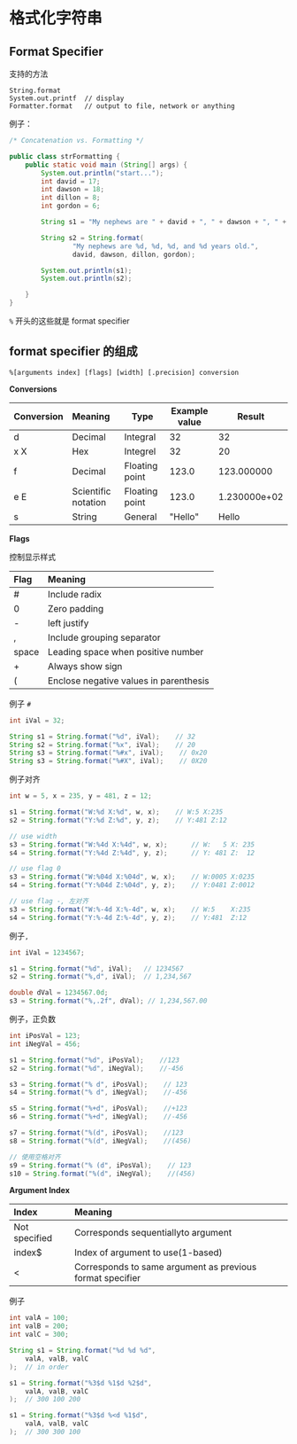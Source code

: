 # 格式化字符串



## Format Specifier

支持的方法

```
String.format
System.out.printf  // display
Formatter.format   // output to file, network or anything
```

例子：

```java
/* Concatenation vs. Formatting */

public class strFormatting {
    public static void main (String[] args) {
        System.out.println("start...");
        int david = 17;
        int dawson = 18;
        int dillon = 8;
        int gordon = 6;

        String s1 = "My nephews are " + david + ", " + dawson + ", " + dillon + ", and " + gordon + " years old.";

        String s2 = String.format(
                "My nephews are %d, %d, %d, and %d years old.",
                david, dawson, dillon, gordon);

        System.out.println(s1);
        System.out.println(s2);

    }
}
```

`%` 开头的这些就是 format specifier

## format specifier 的组成


```
%[arguments index] [flags] [width] [.precision] conversion
```


**Conversions**

| Conversion | Meaning             | Type           | Example value | Result       |
|:---------- |:------------------- | -------------- | ------------- | ------------ |
| d          | Decimal             | Integral       | 32            | 32           |
| x X        | Hex                 | Integrel       | 32            | 20           |
| f          | Decimal             | Floating point | 123.0         | 123.000000   |
| e E        | Scientific notation | Floating point | 123.0         | 1.230000e+02 |
| s          | String              | General        | "Hello"       | Hello        |

**Flags**

控制显示样式

| Flag  | Meaning                                |
|:----- |:-------------------------------------- |
| #     | Include radix                          |
| 0     | Zero padding                           |
| -     | left justify                           |
| ,     | Include grouping separator             |
| space | Leading space when positive number     |
| +     | Always show sign                       |
| (     | Enclose negative values in parenthesis |



例子 `#`

```java
int iVal = 32;

String s1 = String.format("%d", iVal);    // 32
String s2 = String.format("%x", iVal);    // 20
String s3 = String.format("%#x", iVal);    // 0x20
String s3 = String.format("%#X", iVal);    // 0X20
```

例子对齐

```java
int w = 5, x = 235, y = 481, z = 12;

s1 = String.format("W:%d X:%d", w, x);    // W:5 X:235
s2 = String.format("Y:%d Z:%d", y, z);    // Y:481 Z:12

// use width
s3 = String.format("W:%4d X:%4d", w, x);      // W:   5 X: 235
s4 = String.format("Y:%4d Z:%4d", y, z);      // Y: 481 Z:  12

// use flag 0
s3 = String.format("W:%04d X:%04d", w, x);    // W:0005 X:0235
s4 = String.format("Y:%04d Z:%04d", y, z);    // Y:0481 Z:0012

// use flag -, 左对齐
s3 = String.format("W:%-4d X:%-4d", w, x);    // W:5    X:235
s4 = String.format("Y:%-4d Z:%-4d", y, z);    // Y:481  Z:12  
```


例子`,`

```java
int iVal = 1234567;

s1 = String.format("%d", iVal);   // 1234567
s2 = String.format("%,d", iVal);  // 1,234,567

double dVal = 1234567.0d;
s3 = String.format("%,.2f", dVal); // 1,234,567.00
```


例子，正负数

```java
int iPosVal = 123;
int iNegVal = 456;

s1 = String.format("%d", iPosVal);    //123
s2 = String.format("%d", iNegVal);    //-456

s3 = String.format("% d", iPosVal);    // 123
s4 = String.format("% d", iNegVal);    //-456

s5 = String.format("%+d", iPosVal);    //+123
s6 = String.format("%+d", iNegVal);    //-456

s7 = String.format("%(d", iPosVal);    //123
s8 = String.format("%(d", iNegVal);    //(456)

// 使用空格对齐
s9 = String.format("% (d", iPosVal);    // 123
s10 = String.format("%(d", iNegVal);    //(456)
```


**Argument Index**

| Index         | Meaning                                                   |
|:------------- |:--------------------------------------------------------- |
| Not specified | Corresponds sequentiallyto argument                       |
| index$        | Index of argument to use(1-based)                         |
| <             | Corresponds to same argument as previous format specifier |


例子

```java
int valA = 100;
int valB = 200;
int valC = 300;

String s1 = String.format("%d %d %d",
    valA, valB, valC
);  // in order

s1 = String.format("%3$d %1$d %2$d",
    valA, valB, valC
);  // 300 100 200

s1 = String.format("%3$d %<d %1$d",
    valA, valB, valC
);  // 300 300 100
```
